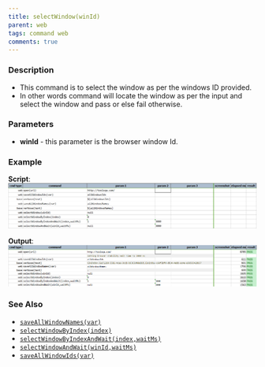 ```yaml
---
title: selectWindow(winId)
parent: web
tags: command web
comments: true
---
```


### Description

- This command is to select the window as per the windows ID provided.
- In other words command will locate the window as per the input and select the window and pass or else fail otherwise.

### Parameters

- **winId** - this parameter is the browser window Id.

### Example

**Script**:<br/>
![](image/selectWindow_01.png)

**Output**:<br/>
![](image/selectWindow_02.png)

### See Also

- [`saveAllWindowNames(var)`](saveAllWindowNames(var))
- [`selectWindowByIndex(index)`](selectWindowByIndex(index))
- [`selectWindowByIndexAndWait(index,waitMs)`](selectWindowByIndexAndWait(index,waitMs))
- [`selectWindowAndWait(winId,waitMs)`](selectWindowAndWait(winId,waitMs))
- [`saveAllWindowIds(var)`](saveAllWindowIds(var))